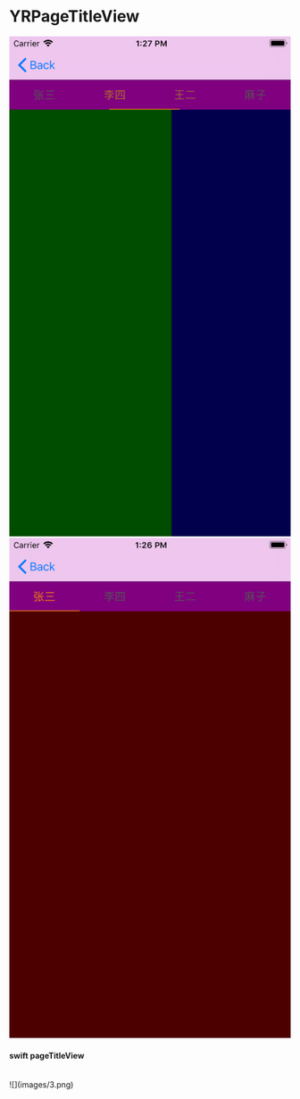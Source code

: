 # YRPageTitleView

![](images/1.png)
![](images/2.png)

#### swift pageTitleView
<br>
![](images/3.png)
